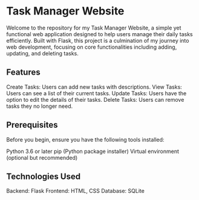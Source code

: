 # Task Manager Website
Welcome to the repository for my Task Manager Website, a simple yet functional web application designed to help users manage their daily tasks efficiently. Built with Flask, this project is a culmination of my journey into web development, focusing on core functionalities including adding, updating, and deleting tasks.

## Features
Create Tasks: Users can add new tasks with descriptions.
View Tasks: Users can see a list of their current tasks.
Update Tasks: Users have the option to edit the details of their tasks.
Delete Tasks: Users can remove tasks they no longer need.

## Prerequisites
Before you begin, ensure you have the following tools installed:

Python 3.6 or later
pip (Python package installer)
Virtual environment (optional but recommended)

## Technologies Used

Backend: Flask
Frontend: HTML, CSS
Database: SQLite

